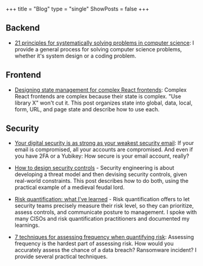 +++
title = "Blog"
type = "single"
ShowPosts = false
+++

## Backend
- [21 principles for systematically solving problems in computer science](https://medium.com/@veeralpatel/18-principles-for-systematically-solving-problems-in-computer-science-a8a2d8cdb37c): I provide a general process for solving computer science problems, whether it's system design or a coding problem.

## Frontend
- [Designing state management for complex React frontends](https://medium.com/@veeralpatel/things-ive-learned-about-state-management-for-react-apps-174b8bde87fb): Complex React frontends are complex because their state is complex. "Use library X" won't cut it. This post organizes state into global, data, local, form, URL, and page state and describe how to use each.

## Security
- [Your digital security is as strong as your weakest security email](https://medium.com/@veeralpatel/if-your-email-is-hacked-everything-is-47544aeee699): If your email is compromised, all your accounts are compromised. And even if you have 2FA or a Yubikey: How secure is your email account, really?

- [How to design security controls](https://medium.com/@veeralpatel/how-to-brainstorm-security-controls-47f3d300526b) - Security engineering is about developing a threat model and then devising security controls, given real-world constraints. This post describes how to do both, using the practical example of a medieval feudal lord.

- [Risk quantification: what I've learned](https://medium.com/@veeralpatel/risk-quantification-what-ive-learned-80397fb9b55) - Risk quantification offers to let security teams precisely measure their risk level, so they can prioritize, assess controls, and communicate posture to management. I spoke with many CISOs and risk quantification practitioners and documented my learnings.

- [7 techniques for assessing frequency when quantifying risk](https://medium.com/@veeralpatel/7-techniques-for-assessing-frequency-when-quantifying-risk-2fdd0bf26c77): Assessing frequency is the hardest part of assessing risk. How would you accurately assess the chance of a data breach? Ransomware incident? I provide several practical techniques.
